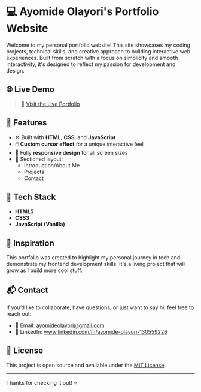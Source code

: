 # 💻 Ayomide Olayori's Portfolio Website

Welcome to my personal portfolio website! This site showcases my coding projects, technical skills, and creative approach to building interactive web experiences. Built from scratch with a focus on simplicity and smooth interactivity, it's designed to reflect my passion for development and design.

## 🌐 Live Demo

> 🔗 [Visit the Live Portfolio](file:///Users/ayomideolayori/Desktop/codeacademy/portfolio/index.html#hero)

## 🚀 Features

- ⚙️ Built with **HTML**, **CSS**, and **JavaScript**
- 🖱️ **Custom cursor effect** for a unique interactive feel
- 📱 Fully **responsive design** for all screen sizes
- 💼 Sectioned layout:
  - Introduction/About Me
  - Projects
  - Contact

## 🧰 Tech Stack

- **HTML5**
- **CSS3**
- **JavaScript (Vanilla)**


## 🧠 Inspiration

This portfolio was created to highlight my personal journey in tech and demonstrate my frontend development skills. It's a living project that will grow as I build more cool stuff.

## 📬 Contact

If you’d like to collaborate, have questions, or just want to say hi, feel free to reach out:

- 📧 Email: ayomideolayori@gmail.com
- 💼 LinkedIn: www.linkedin.com/in/ayomide-olayori-130559226

## 📌 License

This project is open source and available under the [MIT License](LICENSE).

---

Thanks for checking it out! ⭐️
